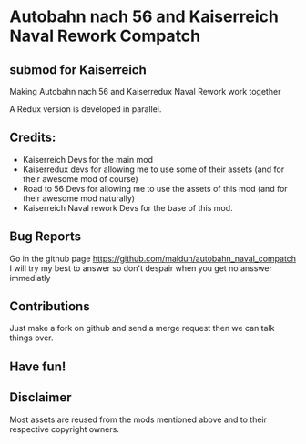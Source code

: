 # Autobahn nach 56 and Kaiserreich Naval Rework Compatch
##  submod for Kaiserreich

Making Autobahn nach 56 and Kaiserredux Naval Rework work together

A Redux version is developed in parallel.

## Credits:

- Kaiserreich Devs for the main mod
- Kaiserredux devs for allowing me to use some of their assets (and for their awesome mod of course)
- Road to 56 Devs for allowing me to use the assets of this mod (and for their awesome mod naturally)
- Kaiserreich Naval rework Devs for the base of this mod.

## Bug Reports

Go in the github page https://github.com/maldun/autobahn_naval_compatch
I will try my best to answer so don't despair when you get
no ansswer immediatly

## Contributions

Just make a fork on github and send a merge request then we can talk things over.

## Have fun!

## Disclaimer

Most assets are reused from the mods mentioned above and to their respective copyright owners.
